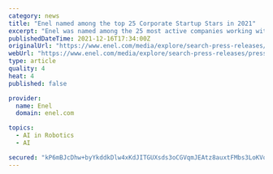```yaml
---
category: news
title: "Enel named among the top 25 Corporate Startup Stars in 2021"
excerpt: "Enel was named among the 25 most active companies working with startups, as part of the Corporate Startup Stars Awards 2021, the annual ranking launched by Mind the Bridge and the International Chamber of Commerce (ICC) Rome/Paris,"
publishedDateTime: 2021-12-16T17:34:00Z
originalUrl: "https://www.enel.com/media/explore/search-press-releases/press/2021/12/enel-named-among-the-top-25-corporate-startup-stars-in-2021-"
webUrl: "https://www.enel.com/media/explore/search-press-releases/press/2021/12/enel-named-among-the-top-25-corporate-startup-stars-in-2021-"
type: article
quality: 4
heat: 4
published: false

provider:
  name: Enel
  domain: enel.com

topics:
  - AI in Robotics
  - AI

secured: "kP6mBJcDhw+byYkddkDlw4xKdJITGUXsds3oCGVqmJEAtz8auxtFMbs3LoKVoLzM5Zc0zPESLzWRE/5Ek7jGJSk3hTIRq1S7skeCUrlUmAXhn6dW+MZSmgfxfki4LKmiAhI9F1tlb6cbUGG0DdOfnTWCX6waQqJpTNLtVBknL8JtdjZJW327ttuDnriFKKyf6JMs1WIqqOUm9Yftt4vXN3DCnVR9tOv8nYDwE89if7Ob4zYnut/nvRFNXOnGQqhEs8kFxkuv4KAPqFSpsYckszR2U9r9YGqQLEL7JnNKsvmyLJWQWbFImQiJiDAHS0Na7rpwRx+JO2l4SL4Mdzl3jyRSz0L529tC7KURWT6GxX8=;w/sLFJVzL23nQrYFp+jFKA=="
---
```


